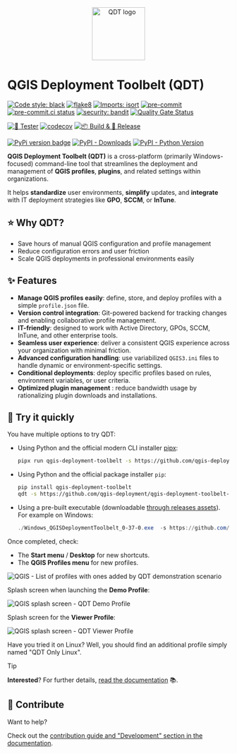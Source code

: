 <div align="center">
  <a href="https://github.com/qgis-deployment/qgis-deployment-toolbelt-cli">
    <img alt="QDT logo" src="docs/static/logo_qdt.png" height="120">
  </a>
</div>

# QGIS Deployment Toolbelt (QDT)

[![Code style: black](https://img.shields.io/badge/code%20style-black-000000.svg)](https://github.com/psf/black)
[![flake8](https://img.shields.io/badge/linter-flake8-green)](https://flake8.pycqa.org/)
[![Imports: isort](https://img.shields.io/badge/%20imports-isort-%231674b1?style=flat&labelColor=ef8336)](https://pycqa.github.io/isort/)
[![pre-commit](https://img.shields.io/badge/pre--commit-enabled-brightgreen?logo=pre-commit&logoColor=white)](https://github.com/pre-commit/pre-commit)
[![pre-commit.ci status](https://results.pre-commit.ci/badge/github/qgis-deployment/qgis-deployment-toolbelt-cli/main.svg)](https://results.pre-commit.ci/latest/github/qgis-deployment/qgis-deployment-toolbelt-cli/main)
[![security: bandit](https://img.shields.io/badge/security-bandit-yellow.svg)](https://github.com/PyCQA/bandit)
[![Quality Gate Status](https://sonarcloud.io/api/project_badges/measure?project=Guts_qgis-deployment-cli&metric=alert_status)](https://sonarcloud.io/summary/new_code?id=Guts_qgis-deployment-cli)

[![🎳 Tester](https://github.com/qgis-deployment/qgis-deployment-toolbelt-cli/actions/workflows/tests.yml/badge.svg)](https://github.com/qgis-deployment/qgis-deployment-toolbelt-cli/actions/workflows/tests.yml)
[![codecov](https://codecov.io/gh/qgis-deployment/qgis-deployment-toolbelt-cli/branch/main/graph/badge.svg?token=ZHGRNMA7TV)](https://codecov.io/gh/qgis-deployment/qgis-deployment-toolbelt-cli)
[![📦 Build & 🚀 Release](https://github.com/qgis-deployment/qgis-deployment-toolbelt-cli/actions/workflows/build_release.yml/badge.svg?branch=main)](https://github.com/qgis-deployment/qgis-deployment-toolbelt-cli/actions/workflows/build_release.yml)

[![PyPi version badge](https://badgen.net/pypi/v/qgis-deployment-toolbelt)](https://pypi.org/project/qgis-deployment-toolbelt/)
[![PyPI - Downloads](https://img.shields.io/pypi/dm/qgis-deployment-toolbelt)](https://pypi.org/project/qgis-deployment-toolbelt/)
[![PyPI - Python Version](https://img.shields.io/pypi/pyversions/qgis-deployment-toolbelt)](https://pypi.org/project/qgis-deployment-toolbelt/)

**QGIS Deployment Toolbelt (QDT)** is a cross-platform (primarily Windows-focused) command-line tool that streamlines the deployment and management of **QGIS profiles**, **plugins**, and related settings within organizations.

It helps **standardize** user environments, **simplify** updates, and **integrate** with IT deployment strategies like **GPO**, **SCCM**, or **InTune**.

## ⭐ Why QDT?

- Save hours of manual QGIS configuration and profile management
- Reduce configuration errors and user friction
- Scale QGIS deployments in professional environments easily

## ✨ Features

- **Manage QGIS profiles easily**: define, store, and deploy profiles with a simple `profile.json` file.
- **Version control integration**: Git-powered backend for tracking changes and enabling collaborative profile management.
- **IT-friendly**: designed to work with Active Directory, GPOs, SCCM, InTune, and other enterprise tools.
- **Seamless user experience**: deliver a consistent QGIS experience across your organization with minimal friction.
- **Advanced configuration handling**: use variabilized `QGIS3.ini` files to handle dynamic or environment-specific settings.
- **Conditional deployments**: deploy specific profiles based on rules, environment variables, or user criteria.
- **Optimized plugin management** : reduce bandwidth usage by rationalizing plugin downloads and installations.

## 🚀 Try it quickly

You have multiple options to try QDT:

- Using Python and the official modern CLI installer [pipx](https://pipx.pypa.io/):

    ```sh
    pipx run qgis-deployment-toolbelt -s https://github.com/qgis-deployment/qgis-deployment-toolbelt-cli/raw/main/examples/scenarios/demo-scenario.qdt.yml
    ```

- Using Python and the official package installer `pip`:

    ```sh
    pip install qgis-deployment-toolbelt
    qdt -s https://github.com/qgis-deployment/qgis-deployment-toolbelt-cli/raw/main/examples/scenarios/demo-scenario.qdt.yml
    ```

- Using a pre-built executable (downloadable [through releases assets](https://github.com/qgis-deployment/qgis-deployment-toolbelt-cli/releases/latest)). For example on Windows:

    ```powershell
    ./Windows_QGISDeploymentToolbelt_0-37-0.exe  -s https://github.com/qgis-deployment/qgis-deployment-toolbelt-cli/raw/main/examples/scenarios/demo-scenario.qdt.yml
    ```

Once completed, check:

- The **Start menu** / **Desktop** for new shortcuts.
- The **QGIS Profiles menu** for new profiles.

![QGIS - List of profiles with ones added by QDT demonstration scenario](./docs/static/examples_qgis_profiles_menu.png)

Splash screen when launching the **Demo Profile**:

![QGIS splash screen - QDT Demo Profile](./examples/profiles/demo/images/splash.png)

Splash screen for the **Viewer Profile**:

![QGIS splash screen - QDT Viewer Profile](./examples/profiles/Viewer%20Mode/images/splash.png)

Have you tried it on Linux? Well, you should find an additional profile simply named "QDT Only Linux".

> [!TIP]
> **Interested**? For further details, [read the documentation](https://qgis-deployment.github.io/qgis-deployment-toolbelt-cli/) :books:.

## 🤝 Contribute

Want to help?

Check out the [contribution guide and "Development" section in the documentation](https://qgis-deployment.github.io/qgis-deployment-toolbelt-cli/development/contribute.html).
